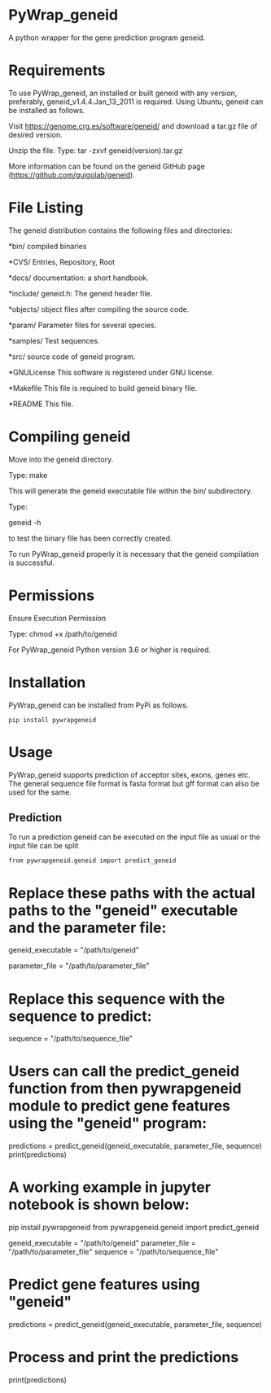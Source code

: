 # PyWrap_geneid
A python wrapper for the gene prediction program geneid.

# Requirements
To use PyWrap_geneid, an installed or built geneid with any version, preferably, geneid_v1.4.4.Jan_13_2011 is required. Using Ubuntu, geneid can be installed as follows.

Visit https://genome.crg.es/software/geneid/ and download a tar.gz file of desired version.

Unzip the file.
Type:
tar -zxvf geneid(version).tar.gz

More information can be found on the geneid GitHub page (https://github.com/guigolab/geneid).

# File Listing
The geneid distribution contains the following files and directories:

*bin/ compiled binaries

*CVS/ Entries, Repository, Root

*docs/ documentation: a short handbook.

*include/ geneid.h: The geneid header file.

*objects/ object files after compiling the source code.

*param/ Parameter files for several species.

*samples/ Test sequences.

*src/ source code of geneid program.

*GNULicense This software is registered under GNU license.

*Makefile This file is required to build geneid binary file.

*README This file.

# Compiling geneid
Move into the geneid directory.

Type:
make

This will generate the geneid executable file within the bin/ subdirectory.

Type:

geneid -h

to test the binary file has been correctly created.

To run PyWrap_geneid properly it is necessary that the geneid compilation is successful.

# Permissions
Ensure Execution Permission

Type:
chmod +x /path/to/geneid

For PyWrap_geneid Python version 3.6 or higher is required.

# Installation
PyWrap_geneid can be installed from PyPi as follows.
~~~
pip install pywrapgeneid
~~~

# Usage
PyWrap_geneid supports prediction of acceptor sites, exons, genes etc. The general sequence file format is fasta format but gff format can also be used for the same.

## Prediction
To run a prediction geneid can be executed on the input file as usual or the input file can be split

~~~
from pywrapgeneid.geneid import predict_geneid
~~~

# Replace these paths with the actual paths to the "geneid" executable and the parameter file:

geneid_executable = "/path/to/geneid"

parameter_file = "/path/to/parameter_file"

# Replace this sequence with the sequence to predict:

sequence = "/path/to/sequence_file"

# Users can call the predict_geneid function from then pywrapgeneid module to predict gene features using the "geneid" program:

predictions = predict_geneid(geneid_executable, parameter_file, sequence)
print(predictions)

# A working example in jupyter notebook is shown below:

pip install pywrapgeneid
from pywrapgeneid.geneid import predict_geneid

geneid_executable = "/path/to/geneid"
parameter_file = "/path/to/parameter_file"
sequence = "/path/to/sequence_file"

# Predict gene features using "geneid"
predictions = predict_geneid(geneid_executable, parameter_file, sequence)

# Process and print the predictions
print(predictions)
